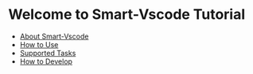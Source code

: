 # Welcome to Smart-Vscode Tutorial
- [About Smart-Vscode](tutorial/introduction.md)
- [How to Use](tutorial/installaion.md)
- [Supported Tasks](tutorial/tasks.md)
- [How to Develop](tutorial/development.md)
